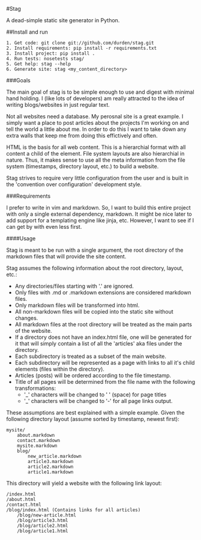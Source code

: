 #Stag

A dead-simple static site generator in Python.

##Install and run

    1. Get code: git clone git://github.com/durden/stag.git
    2. Install requirements: pip install -r requirements.txt
    3. Install project: pip install .
    4. Run tests: nosetests stag/
    5. Get help: stag --help
    6. Generate site: stag <my_content_directory>

###Goals

The main goal of stag is to be simple enough to use and digest with minimal
hand holding.  I (like lots of developers) am really attracted to the idea of
writing blogs/websites in just regular text.

Not all websites need a database.  My perosnal site is a great example.  I
simply want a place to post articles about the projects I'm working on and tell
the world a little about me.  In order to do this I want to take down any extra
walls that keep me from doing this effictively and often.

HTML is the basis for all web content.  This is a hierarchial format with all
content a child of the <html> element.  File system layouts are also
hierarchial in nature.  Thus, it makes sense to use all the meta information
from the file system (timestamps, directory layout, etc.) to build a website.

Stag strives to require very little configuration from the user and is built in
the 'convention over configuration' development style.

###Requirements

I prefer to write in vim and markdown.  So, I want to build this entire project
with only a single external dependency, markdown.  It might be nice later to
add support for a templating engine like jinja, etc.  However, I want to see if
I can get by with even less first.


####Usage

Stag is meant to be run with a single argument, the root directory of the
markdown files that will provide the site content.

Stag assumes the following information about the root directory, layout, etc.:

- Any directories/files starting with '.' are ignored.
- Only files with .md or .markdown extensions are considered markdown files.
- Only markdown files will be transformed into html.
- All non-markdown files will be copied into the static site without changes.
- All markdown files at the root directory will be treated as the main parts of
  the website.
- If a directory does not have an index.html file, one will be generated for it
  that will simply contain a list of all the 'articles' aka files under the
  directory.
- Each subdirectory is treated as a subset of the main website.
- Each subdirectory will be represented as a page with links to all it's
  child elements (files within the directory).
- Articles (posts) will be ordered according to the file timestamp.
- Title of all pages will be determined from the file name with the following
  transformations:
    - '_' characters will be changed to ' ' (space) for page titles
    - '_' characters will be changed to '-' for all page links
  output.

These assumptions are best explained with a simple example.  Given the
following directory layout (assume sorted by timestamp, newest first):

    mysite/
        about.markdown
        contact.markdown
        mysite.markdown
        blog/
            new_article.markdown
            article3.markdown
            article2.markdown
            article1.markdown

This directory will yield a website with the following link layout:

    /index.html
    /about.html
    /contact.html
    /blog/index.html (Contains links for all articles)
        /blog/new-article.html
        /blog/article3.html
        /blog/article2.html
        /blog/article1.html
